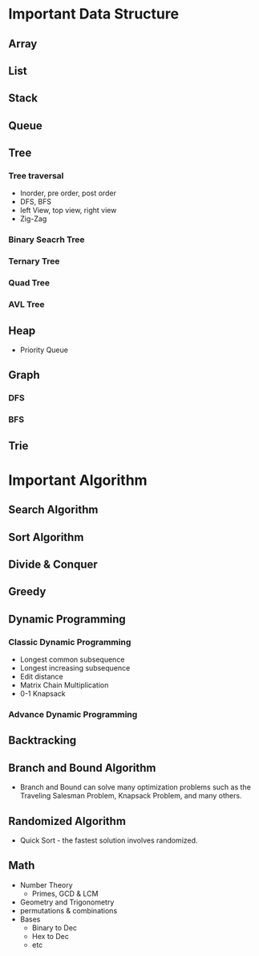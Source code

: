 # Important Data Structure
## Array
## List
## Stack
## Queue
## Tree
### Tree traversal
- Inorder, pre order, post order
- DFS, BFS
- left View, top view, right view
- Zig-Zag

### Binary Seacrh Tree
### Ternary Tree
### Quad Tree
### AVL Tree

## Heap
- Priority Queue
## Graph
### DFS
### BFS
## Trie
   
# Important Algorithm
## Search Algorithm
## Sort Algorithm
## Divide & Conquer
## Greedy
## Dynamic Programming
### Classic Dynamic Programming
- Longest common subsequence
- Longest increasing subsequence
- Edit distance
- Matrix Chain Multiplication
- 0-1 Knapsack
### Advance Dynamic Programming
## Backtracking
## Branch and Bound Algorithm
   - Branch and Bound can solve many optimization problems such as the Traveling Salesman Problem, Knapsack Problem, and many others.
## Randomized Algorithm
   - Quick Sort - the fastest solution involves randomized.
## Math
- Number Theory
   - Primes, GCD & LCM
- Geometry and Trigonometry
- permutations & combinations
- Bases
  - Binary to Dec
  - Hex to Dec
  - etc
